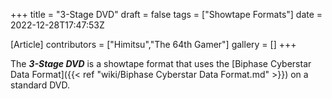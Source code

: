 +++
title = "3-Stage DVD"
draft = false
tags = ["Showtape Formats"]
date = 2022-12-28T17:47:53Z

[Article]
contributors = ["Himitsu","The 64th Gamer"]
gallery = []
+++


The <b><i>3-Stage DVD</b></i> is a showtape format that uses the [Biphase Cyberstar Data Format]({{< ref "wiki/Biphase Cyberstar Data Format.md" >}}) on a standard DVD.